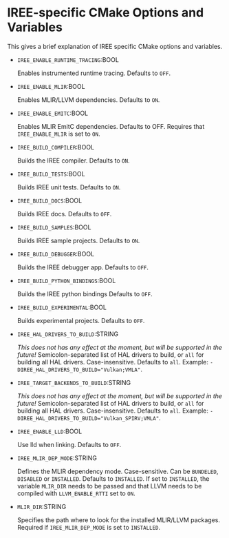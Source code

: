 # IREE-specific CMake Options and Variables

This gives a brief explanation of IREE specific CMake options and variables.

* `IREE_ENABLE_RUNTIME_TRACING`:BOOL

  Enables instrumented runtime tracing. Defaults to `OFF`.


* `IREE_ENABLE_MLIR`:BOOL

  Enables MLIR/LLVM dependencies. Defaults to `ON`.

* `IREE_ENABLE_EMITC`:BOOL

  Enables MLIR EmitC dependencies. Defaults to OFF.
  Requires that `IREE_ENABLE_MLIR` is set to `ON`.


* `IREE_BUILD_COMPILER`:BOOL

  Builds the IREE compiler. Defaults to `ON`.


* `IREE_BUILD_TESTS`:BOOL

  Builds IREE unit tests. Defaults to `ON`.

* `IREE_BUILD_DOCS`:BOOL

  Builds IREE docs. Defaults to `OFF`.


* `IREE_BUILD_SAMPLES`:BOOL

  Builds IREE sample projects. Defaults to `ON`.


* `IREE_BUILD_DEBUGGER`:BOOL

  Builds the IREE debugger app. Defaults to `OFF`.


* `IREE_BUILD_PYTHON_BINDINGS`:BOOL

  Builds the IREE python bindings Defaults to `OFF`.


* `IREE_BUILD_EXPERIMENTAL`:BOOL

  Builds experimental projects. Defaults to `OFF`.


* `IREE_HAL_DRIVERS_TO_BUILD`:STRING

  *This does not has any effect at the moment, but will be supported in the future!*
  Semicolon-separated list of HAL drivers to build, or `all` for building all HAL drivers. Case-insensitive. Defaults to `all`. Example: `-DIREE_HAL_DRIVERS_TO_BUILD="Vulkan;VMLA"`.


* `IREE_TARGET_BACKENDS_TO_BUILD`:STRING

  *This does not has any effect at the moment, but will be supported in the future!*
  Semicolon-separated list of HAL drivers to build, or `all` for building all HAL drivers. Case-insensitive. Defaults to `all`. Example: `-DIREE_HAL_DRIVERS_TO_BUILD="Vulkan_SPIRV;VMLA"`.


* `IREE_ENABLE_LLD`:BOOL

  Use lld when linking. Defaults to `OFF`.


* `IREE_MLIR_DEP_MODE`:STRING

  Defines the MLIR dependency mode. Case-sensitive. Can be `BUNDELED`, `DISABLED` or `INSTALLED`. Defaults to `INSTALLED`.
  If set to `INSTALLED`, the variable `MLIR_DIR` needs to be passed and that LLVM needs to be compiled with `LLVM_ENABLE_RTTI` set to `ON`.


* `MLIR_DIR`:STRING

  Specifies the path where to look for the installed MLIR/LLVM packages. Required if `IREE_MLIR_DEP_MODE` is set to `INSTALLED`.
